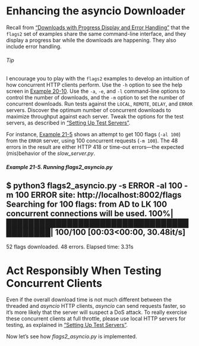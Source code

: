 # Enhancing the asyncio Downloader

Recall from [“Downloads with Progress Display and Error Handling”](ch20.html#flags2_sec) that the `flags2` set of examples share the same command-line interface, and they display a progress bar while the downloads are happening. They also include error handling.

###### Tip

I encourage you to play with the `flags2` examples to develop an intuition of how concurrent HTTP clients perform. Use the `-h` option to see the help screen in [Example 20-10](ch20.html#flags2_help_demo). Use the `-a`, `-e`, and `-l` command-line options to control the number of downloads, and the `-m` option to set the number of concurrent downloads. Run tests against the `LOCAL`, `REMOTE`, `DELAY`, and `ERROR` servers. Discover the optimum number of concurrent downloads to maximize throughput against each server. Tweak the options for the test servers, as described in [“Setting Up Test Servers”](ch20.html#setting_up_servers_box).

For instance, [Example 21-5](#flags2_asyncio_run_repeat) shows an attempt to get 100 flags (`-al 100`) from the `ERROR` server, using 100 concurrent requests (`-m 100`). The 48 errors in the result are either HTTP 418 or time-out errors—the expected (mis)behavior of the _slow_server.py_.

##### Example 21-5. Running flags2_asyncio.py

$ python3 flags2_asyncio.py -s ERROR -al 100 -m 100
ERROR site: http://localhost:8002/flags
Searching for 100 flags: from AD to LK
100 concurrent connections will be used.
100%|█████████████████████████████████████████| 100/100 [00:03<00:00, 30.48it/s]
--------------------
 52 flags downloaded.
 48 errors.
Elapsed time: 3.31s

# Act Responsibly When Testing Concurrent Clients

Even if the overall download time is not much different between the threaded and _asyncio_ HTTP clients, _asyncio_ can send requests faster, so it’s more likely that the server will suspect a DoS attack. To really exercise these concurrent clients at full throttle, please use local HTTP servers for testing, as explained in [“Setting Up Test Servers”](ch20.html#setting_up_servers_box).

Now let’s see how _flags2_asyncio.py_ is implemented.